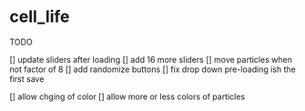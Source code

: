 # cell_life

TODO

[] update sliders after loading
[] add 16 more sliders
[] move particles when not factor of 8
[] add randomize buttons
[] fix drop down pre-loading ish the first save

[] allow chging of color
[] allow more or less colors of particles